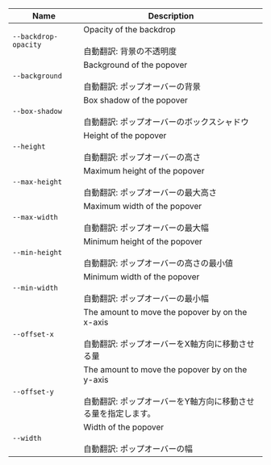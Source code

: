 
| Name | Description |
| --- | --- |
| `--backdrop-opacity` | Opacity of the backdrop<br /><br />自動翻訳: 背景の不透明度 |
| `--background` | Background of the popover<br /><br />自動翻訳: ポップオーバーの背景 |
| `--box-shadow` | Box shadow of the popover<br /><br />自動翻訳: ポップオーバーのボックスシャドウ |
| `--height` | Height of the popover<br /><br />自動翻訳: ポップオーバーの高さ |
| `--max-height` | Maximum height of the popover<br /><br />自動翻訳: ポップオーバーの最大高さ |
| `--max-width` | Maximum width of the popover<br /><br />自動翻訳: ポップオーバーの最大幅 |
| `--min-height` | Minimum height of the popover<br /><br />自動翻訳: ポップオーバーの高さの最小値 |
| `--min-width` | Minimum width of the popover<br /><br />自動翻訳: ポップオーバーの最小幅 |
| `--offset-x` | The amount to move the popover by on the x-axis<br /><br />自動翻訳: ポップオーバーをX軸方向に移動させる量 |
| `--offset-y` | The amount to move the popover by on the y-axis<br /><br />自動翻訳: ポップオーバーをY軸方向に移動させる量を指定します。 |
| `--width` | Width of the popover<br /><br />自動翻訳: ポップオーバーの幅 |

